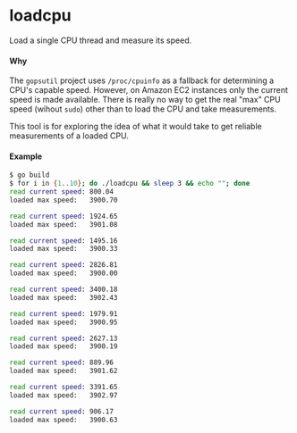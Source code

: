 loadcpu
=======

Load a single CPU thread and measure its speed.

#### Why

The `gopsutil` project uses `/proc/cpuinfo` as a fallback for
determining a CPU's capable speed. However, on Amazon EC2
instances only the current speed is made available. There is
really no way to get the real "max" CPU speed (wihout `sudo`) 
other than to load the CPU and take measurements.

This tool is for exploring the idea of what it would take
to get reliable measurements of a loaded CPU.

#### Example

```bash
$ go build
$ for i in {1..10}; do ./loadcpu && sleep 3 && echo ""; done
read current speed: 800.04
loaded max speed:   3900.70

read current speed: 1924.65
loaded max speed:   3901.08

read current speed: 1495.16
loaded max speed:   3900.33

read current speed: 2826.81
loaded max speed:   3900.00

read current speed: 3400.18
loaded max speed:   3902.43

read current speed: 1979.91
loaded max speed:   3900.95

read current speed: 2627.13
loaded max speed:   3900.19

read current speed: 889.96
loaded max speed:   3901.62

read current speed: 3391.65
loaded max speed:   3902.97

read current speed: 906.17
loaded max speed:   3900.63
```
